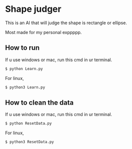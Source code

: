 
# Shape judger

This is an AI that will judge the shape is rectangle or ellipse.

Most made for my personal exppppp.

## How to run

If u use windows or mac, run this cmd in ur terminal.

```bash
$ python Learn.py
```


For linux,

```bash
$ python3 Learn.py
```

## How to clean the data

If u use windows or mac, run this cmd in ur terminal.

```bash
$ python ResetData.py
```


For linux,

```bash
$ python3 ResetData.py
```